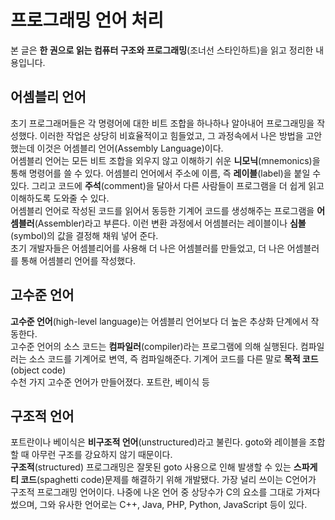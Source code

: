 # 프로그래밍 언어 처리
본 글은 **한 권으로 읽는 컴퓨터 구조와 프로그래밍**(조너선 스타인하트)을 읽고 정리한 내용입니다.

## 어셈블리 언어
초기 프로그래머들은 각 명령어에 대한 비트 조합을 하나하나 알아내어 프로그래밍을 작성했다. 이러한 작업은 상당히 비효율적이고 힘들었고, 그 과정속에서 나은 방법을 고안했는데 이것은 어셈블리 언어(Assembly Language)이다.  
어셈블리 언어는 모든 비트 조합을 외우지 않고 이해하기 쉬운 **니모닉**(mnemonics)을 통해 명령어를 쓸 수 있다. 어셈블리 언어에서 주소에 이름, 즉 **레이블**(label)을 붙일 수 있다. 그리고 코드에 **주석**(comment)을 달아서 다른 사람들이 프로그램을 더 쉽게 읽고 이해하도록 도와줄 수 있다.  
어셈블리 언어로 작성된 코드를 읽어서 동등한 기계어 코드를 생성해주는 프로그램을 **어셈블러**(Assembler)라고 부른다. 이런 변환 과정에서 어셈블러는 레이블이나 **심볼**(symbol)의 값을 결정해 채워 넣어 준다.  
초기 개발자들은 어셈블리어를 사용해 더 나은 어셈블러를 만들었고, 더 나은 어셈블러를 통해 어셈블리 언어를 작성했다.

## 고수준 언어
**고수준 언어**(high-level language)는 어셈블리 언어보다 더 높은 추상화 단계에서 작동한다.  
고수준 언어의 소스 코드는 **컴파일러**(compiler)라는 프로그램에 의해 실행된다. 컴파일러는 소스 코드를 기계어로 변역, 즉 컴파일해준다. 기계어 코드를 다른 말로 **목적 코드**(object code)  
수천 가지 고수준 언어가 만들어졌다. 포트란, 베이식 등

## 구조적 언어
포트란이나 베이식은 **비구조적 언어**(unstructured)라고 불린다. goto와 레이블을 조합할 때 아무런 구조를 강요하지 않기 때문이다.  
**구조적**(structured) 프로그래밍은 잘못된 goto 사용으로 인해 발생할 수 있는 **스파게티 코드**(spaghetti code)문제를 해결하기 위해 개발됐다. 가장 널리 쓰이는 C언어가 구조적 프로그래밍 언어이다. 나중에 나온 언어 중 상당수가 C의 요소를 그대로 가져다 썼으며, 그와 유사한 언어로는 C++, Java, PHP, Python, JavaScript 등이 있다.

